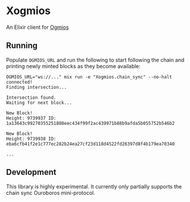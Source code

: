 # Xogmios

An Elixir client for [Ogmios](https://github.com/CardanoSolutions/ogmios)

## Running

Populate `OGMIOS_URL` and run the following to start following the chain and printing newly minted blocks as they become available:

```shell
OGMIOS_URL="ws://..." mix run -e "Xogmios.chain_sync" --no-halt
connected!
Finding intersection...

Intersection found.
Waiting for next block...

New Block!
Height: 9739937 ID: 1a13643c99270355251808eec434f99f2ac439971b88b9afda5b055752b546b2

New Block!
Height: 9739938 ID: eba6cfb41f2e1c777ec282b24ea27cf23d118d4522fd26397d8f4b179ea70340

...
```

## Development

This library is highly experimental. It currently only partially supports the chain sync Ouroboros mini-protocol.